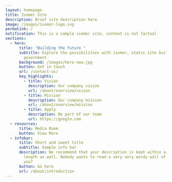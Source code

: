 ```yaml
---
layout: homepage
title: Isomer Site
description: Brief site description here
image: /images/isomer-logo.svg
permalink: /
notification: This is a sample isomer site, content is not factual
sections:
  - hero:
      title: "Building the future "
      subtitle: Explore the possibilities with isomer, static site builder for the
        government
      background: /images/hero-new.jpg
      button: Get in touch
      url: /contact-us/
      key_highlights:
        - title: Vision
          description: Our company vision
          url: /about/overview/vision
        - title: Mission
          description: Our company mission
          url: /about/overview/mission
        - title: Apply
          description: Be part of our team
          url: https://google.com
  - resources:
      title: Media Room
      button: View More
  - infobar:
      title: Short and sweet title
      subtitle: Sample info bar
      description: We recommend that your description is kept within a reasonable
        length as well. Nobody wants to read a very very wordy wall of text. Do
        you?
      button: Go here
      url: /about/introduction
---
```

